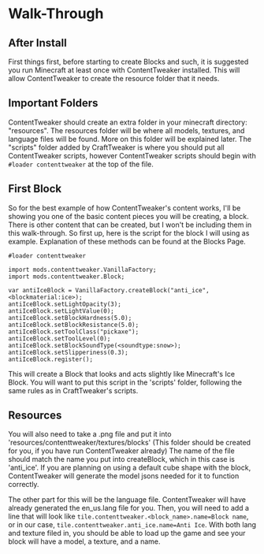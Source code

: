 # Walk-Through

## After Install

First things first, before starting to create Blocks and such, it is suggested you run Minecraft at least once with ContentTweaker installed. This will allow ContentTweaker to create the resource folder that it needs.

## Important Folders

ContentTweaker should create an extra folder in your minecraft directory: "resources". The resources folder will be where all models, textures, and language files will be found. More on this folder will be explained later. The "scripts" folder added by CraftTweaker is where you should put all ContentTweaker scripts, however ContentTweaker scripts should begin with `#loader contenttweaker` at the top of the file.

## First Block

So for the best example of how ContentTweaker's content works, I'll be showing you one of the basic content pieces you will be creating, a block. There is other content that can be created, but I won't be including them in this walk-through. So first up, here is the script for the block I will using as example. Explanation of these methods can be found at the Blocks Page.

```zenscript
#loader contenttweaker

import mods.contenttweaker.VanillaFactory;
import mods.contenttweaker.Block;

var antiIceBlock = VanillaFactory.createBlock("anti_ice", <blockmaterial:ice>);
antiIceBlock.setLightOpacity(3);
antiIceBlock.setLightValue(0);
antiIceBlock.setBlockHardness(5.0);
antiIceBlock.setBlockResistance(5.0);
antiIceBlock.setToolClass("pickaxe");
antiIceBlock.setToolLevel(0);
antiIceBlock.setBlockSoundType(<soundtype:snow>);
antiIceBlock.setSlipperiness(0.3);
antiIceBlock.register();
```

This will create a Block that looks and acts slightly like Minecraft's Ice Block. You will want to put this script in the 'scripts' folder, following the same rules as in CraftTweaker's scripts.

## Resources

You will also need to take a .png file and put it into 'resources/contenttweaker/textures/blocks' (This folder should be created for you, if you have run ContentTweaker already) The name of the file should match the name you put into createBlock, which in this case is 'anti_ice'. If you are planning on using a default cube shape with the block, ContentTweaker will generate the model jsons needed for it to function correctly.

The other part for this will be the language file. ContentTweaker will have already generated the en_us.lang file for you. Then, you will need to add a line that will look like `tile.contenttweaker.<block_name>.name=Block name`, or in our case, `tile.contenttweaker.anti_ice.name=Anti Ice`. With both lang and texture filed in, you should be able to load up the game and see your block will have a model, a texture, and a name.